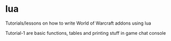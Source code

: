 # lua
Tutorials/lessons on how to write World of Warcraft addons using lua

Tutorial-1 are basic functions, tables and printing stuff in game chat console
